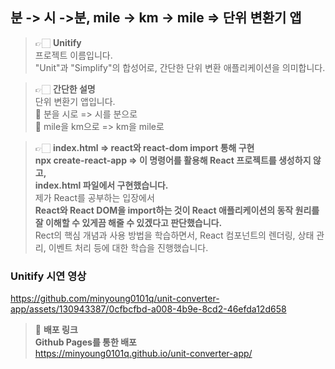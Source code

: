 ## 분 -> 시 ->분, mile -> km -> mile => 단위 변환기 앱

> 👉🏻 **Unitify** <br />
> 프로젝트 이름입니다. <br />
> "Unit"과 "Simplify"의 합성어로, 간단한 단위 변환 애플리케이션을 의미합니다.
> <br />

> 👉🏻 **간단한 설명** <br />
> 단위 변환기 앱입니다. <br />
> 📝 분을 시로 => 시를 분으로 <br />
> 📝 mile을 km으로 => km을 mile로 <br />

> 👉🏻 **index.html => react와 react-dom import 통해 구현** <br />
> **npx create-react-app => 이 명령어를 활용해 React 프로젝트를 생성하지 않고,** <br />
> **index.html 파일에서 구현했습니다.** <br />
> 제가 React를 공부하는 입장에서<br />
> **React와 React DOM을 import하는 것이 React 애플리케이션의 동작 원리를 잘 이해할 수 있게끔 해줄 수 있겠다고 판단했습니다.** <br />
> Rect의 핵심 개념과 사용 방법을 학습하면서, React 컴포넌트의 렌더링, 상태 관리, 이벤트 처리 등에 대한 학습을 진행했습니다. <br />

### Unitify 시연 영상 <br />
https://github.com/minyoung0101q/unit-converter-app/assets/130943387/0cfbcfbd-a008-4b9e-8cd2-46efda12d658
<br />

> 📝 **배포 링크** <br />
> **Github Pages를 통한 배포** <br />
> https://minyoung0101q.github.io/unit-converter-app/








